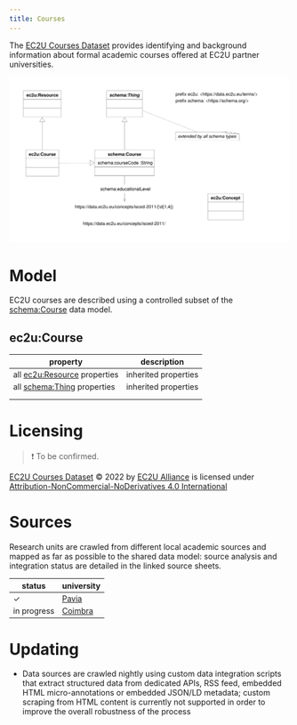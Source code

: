 ```yaml
---
title: Courses
---
```


The [EC2U Courses Dataset](http://data.ec2u.eu/courses/) provides identifying and background information about
formal academic courses offered at EC2U partner universities.

![course data model](index/courses.svg)

# Model

EC2U courses are described using a controlled subset of the [schema:Course](https://schema.org/Course) data model.

## ec2u:Course

| property                                     | description          |
| -------------------------------------------- | -------------------- |
| all [ec2u:Resource](resources.md) properties | inherited properties |
| all [schema:Thing](things.md) properties     | inherited properties |
|                                              |                      |
|                                              |                      |

# Licensing

> ❗️ To be confirmed.

[EC2U Courses Dataset](https://data.ec2u.eu/units/) © 2022 by [EC2U Alliance](https://www.ec2u.eu/) is licensed
under [Attribution-NonCommercial-NoDerivatives 4.0 International](http://creativecommons.org/licenses/by-nc-nd/4.0/?ref=chooser-v1)

# Sources

Research units are crawled from different local academic sources and mapped as far as possible to the shared data model:
source analysis and integration status are detailed in the linked source sheets.

| status      | university                                                   |
| ----------- | ------------------------------------------------------------ |
| ✓           | [Pavia](../../src/main/java/eu/ec2u/data/tasks/courses/CoursesPavia.md) |
| in progress | [Coimbra](../../src/main/java/eu/ec2u/data/tasks/courses/CoursesCoimbra.md) |

# Updating

* Data sources are crawled nightly using custom data integration scripts that extract structured data from dedicated
  APIs, RSS feed, embedded HTML micro-annotations or embedded JSON/LD metadata; custom scraping from HTML content is
  currently not supported in order to improve the overall robustness of the process
